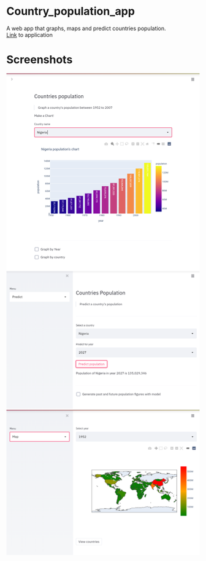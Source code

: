 # Country_population_app

A web app that graphs, maps and predict countries population. <br/>
[Link](http://country-population.herokuapp.com/) to application <br/>


# Screenshots
![home](https://github.com/DorcasOJ/country-population-app/blob/main/images/home.png?raw=true 'Home')
![predict](https://github.com/DorcasOJ/country-population-app/blob/main/images/predict.png?raw=true 'Predict_population')
![map](https://github.com/DorcasOJ/country-population-app/blob/main/images/map.png?raw=true 'map_population')
